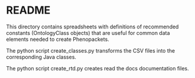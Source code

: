 # README

This directory contains spreadsheets with definitions of recommended constants (OntologyClass objects) that
are useful for common data elements needed to create Phenopackets.

The python script create_classes.py transforms the CSV files into the corresponding Java classes.

The python script create_rtd.py creates read the docs documentation files.